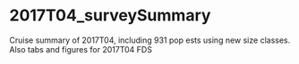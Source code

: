 # 2017T04_surveySummary
Cruise summary of 2017T04, including 931 pop ests using new size classes.
Also tabs and figures for 2017T04 FDS 
